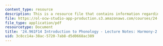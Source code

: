```yaml
---
content_type: resource
description: This is a resource file that contains information regarding harmony 2.
file: https://ol-ocw-studio-app-production.s3.amazonaws.com/courses/24-961-introduction-to-phonology-fall-2014/3c8cc14a38ac57207ab8d5d0668ac389_MIT24_961F14_Lecture18.pdf
file_type: application/pdf
resourcetype: Document
title: '24.961F14 Introduction to Phonology - Lecture Notes: Harmony-2'
uid: 3c8cc14a-38ac-5720-7ab8-d5d0668ac389
---
```

